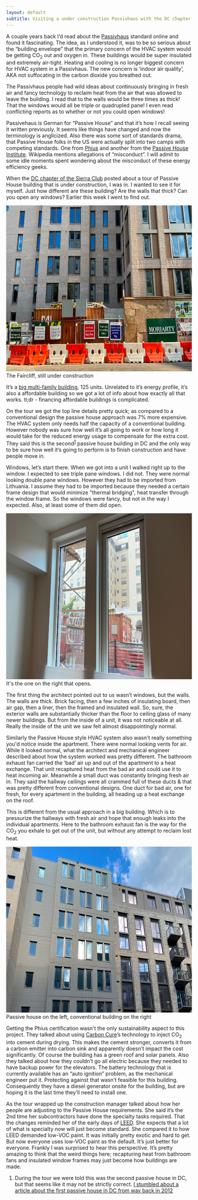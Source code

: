 ```yaml
---
layout: default
subtitle: Visiting a under construction Passivhaus with the DC chapter of the Sierra Club
---
```


A couple years back I’d read about the [Passivhaus](https://en.wikipedia.org/wiki/Passive_house) standard online and found it fascinating. The idea, as I understood it, was to be so serious about the “building envelope” that the primary concern of the HVAC system would be getting CO<sub>2</sub> out and oxygen in. These buildings would be super insulated and extremely air-tight. Heating and cooling is no longer biggest concern for HVAC system in a Passivhaus. The new concern is ‘indoor air quality’, AKA not suffocating in the carbon dioxide you breathed out.

The Passivhaus people had wild ideas about continuously bringing in fresh air and fancy technology to reclaim heat from the air that was allowed to leave the building. I read that to the walls would be three times as thick! That the windows would all be triple or quadrupled pane! I even read conflicting reports as to whether or not you could open windows!

Passivehaus is German for “Passive House” and that it’s how I recall seeing it written previously. It seems like things have changed and now the terminology is anglicized. Also there was some sort of standards drama, that Passive House folks in the US were actually split into two camps with competing standards. One from [Phius](https://www.phius.org/) and another from the [Passive House Institute](https://passivehouse.com/). Wikipedia mentions allegations of “misconduct”. I will admit to some idle moments spent wondering about the misconduct of these energy efficiency geeks.

When the [DC chapter of the Sierra Club](https://www.sierraclub.org/dc) posted about a tour of Passive House building that is under construction, I was in. I wanted to see it for myself. Just how different are these building? Are the walls that thick? Can you open any windows? Earlier this week I went to find out. 

<div class="box mb-3">
<img src="/assets/images/2024-08-16-touring-a-next-level-green-building/IMG_9688.jpg" alt="Photo of a multistory building that is under construction" width="800" height="450"/>
<div class="is-size-7 pb-1">The Faircliff, still under construction</div>
</div>


It’s a [big multi-family building](https://somersetdev.com/wp-content/uploads/2023/01/The-Faircliff-Press-Release-1.17.23.pdf), 125 units. Unrelated to it’s energy profile, it’s also a affordable building so we got a lot of info about how exactly all that works. tl;dr - financing affordable buildings is complicated.

On the tour we got the top line details pretty quick; as compared to a conventional design the passive house approach was 7% more expensive. The HVAC system only needs half the capacity of a conventional building. However nobody was sure how well it’s all going to work or how long it would take for the reduced energy usage to compensate for the extra cost. They said this is the second<sup><a href="#footnote-1">1</a></sup> passive house building in DC and the only way to be sure how well it’s going to perform is to finish construction and have people move in.

Windows, let’s start there. When we got into a unit I walked right up to the window. I expected to see triple pane windows. I did not. They were normal looking double pane windows. However they had to be imported from Lithuania. I assume they had to be imported because they needed a certain frame design that would minimize "thermal bridging", heat transfer through the window frame. So the windows were fancy, but not in the way I expected. Also, at least some of them did open.

<div class="box mb-3">
<img src="/assets/images/2024-08-16-touring-a-next-level-green-building/IMG_9683.jpg" alt="Photo of two windows" width="800" height="450"/>
<div class="is-size-7 pb-1">It's the one on the right that opens.</div>
</div>

The first thing the architect pointed out to us wasn’t windows, but the walls. The walls are thick. Brick facing, then a few inches of insulating board, then air gap, then a liner, then the framed and insulated wall. So, sure, the exterior walls are substantially thicker than the floor to ceiling glass of many newer buildings. But from the inside of a unit, it was not noticeable at all. Really the inside of the unit we saw felt almost disappointingly normal.

Similarly the Passive House style HVAC system also wasn't really something you'd notice inside the apartment. There were normal looking vents for air. While it looked normal, what the architect and mechanical engineer described about how the system worked was pretty different. The bathroom exhaust fan carried the ‘bad’ air up and out of the apartment to a heat exchange. That unit recaptured heat from the bad air and could use it to heat incoming air. Meanwhile a small duct was constantly bringing fresh air in. They said the hallway ceilings were all crammed full of these ducts & that was pretty different from conventional designs. One duct for bad air, one for fresh, for every apartment in the building, all heading up a heat exchange on the roof.

This is different from the usual approach in a big building. Which is to pressurize the hallways with fresh air and hope that enough leaks into the individual apartments. Here to the bathroom exhaust fan is the way for the CO<sub>2</sub> you exhale to get out of the unit, but without any attempt to reclaim lost heat.


<div class="box mb-3">
<img src="/assets/images/2024-08-16-touring-a-next-level-green-building/IMG_9684.jpg" alt="Photo of two adjacent multistory apartment buildings" width="800" height="450"/>
<div class="is-size-7 pb-1">Passive house on the left, conventional building on the right</div>
</div>

Getting the Phius certification wasn't the only sustainability aspect to this project. They talked about using [Carbon Cure](https://www.carboncure.com/)’s technology to inject CO<sub>2</sub> into cement during drying. This makes the cement stronger, converts it from a carbon emitter into carbon sink and apparently doesn’t impact the cost significantly. Of course the building has a green roof and solar panels. Also they talked about how they couldn’t go all electric because they needed to have backup power for the elevators. The battery technology that is currently available has an “auto ignition” problem, as the mechanical engineer put it. Protecting against that wasn’t feasible for this building. Consequently they have a diesel generator onsite for the building, but are hoping it is the last time they’ll need to install one.

As the tour wrapped up the construction manager talked about how her people are adjusting to the Passive House requirements. She said it’s the 2nd time her subcontractors have done the specialty tasks required. That the changes reminded her of the early days of [LEED](https://www.usgbc.org/leed). She expects that a lot of what is specialty now will just become standard. She compared it to how LEED demanded low-VOC paint. It was initially pretty exotic and hard to get. But now everyone uses low-VOC paint as the default. It’s just better for everyone. Frankly I was surprised to hear this perspective. It’s pretty amazing to think that the weird things here; recapturing heat from bathroom fans and insulated window frames may just become how buildings are made.

<div class="is-size-7">
<ol>
<li  id="footnote-1">During the tour we were told this was the second passive house in DC, but that seems like it may not be strictly correct. <a href="https://dc.urbanturf.com/articles/blog/dcs_first_passive_house_almost_complete/5601">I stumbled about a article about the first passive house in DC from way back in 2012</a></li>
</ol>
</div>
